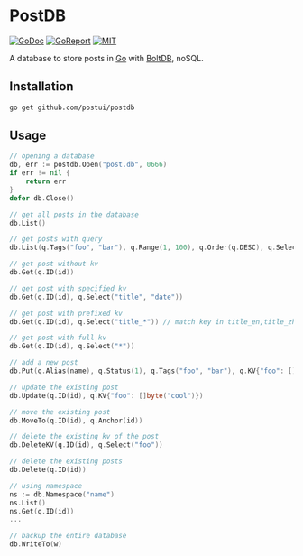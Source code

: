 # PostDB

[![GoDoc](https://godoc.org/github.com/postui/postdb?status.svg)](https://godoc.org/github.com/postui/postdb)
[![GoReport](https://goreportcard.com/badge/github.com/postui/postdb)](https://goreportcard.com/report/github.com/postui/postdb)
[![MIT](https://img.shields.io/badge/license-MIT-green)](./LICENSE)

A database to store posts in [Go](https://golang.org) with [BoltDB](https://github.com/etcd-io/bbolt), noSQL.

## Installation
```bash
go get github.com/postui/postdb
```

## Usage

```go
// opening a database
db, err := postdb.Open("post.db", 0666)
if err != nil {
    return err
}
defer db.Close()

// get all posts in the database
db.List()

// get posts with query
db.List(q.Tags("foo", "bar"), q.Range(1, 100), q.Order(q.DESC), q.Select("title", "date", "content"))

// get post without kv
db.Get(q.ID(id))

// get post with specified kv
db.Get(q.ID(id), q.Select("title", "date"))

// get post with prefixed kv
db.Get(q.ID(id), q.Select("title_*")) // match key in title_en,title_zh...

// get post with full kv
db.Get(q.ID(id), q.Select("*"))

// add a new post
db.Put(q.Alias(name), q.Status(1), q.Tags("foo", "bar"), q.KV{"foo": []byte("bar")})

// update the existing post
db.Update(q.ID(id), q.KV{"foo": []byte("cool")})

// move the existing post
db.MoveTo(q.ID(id), q.Anchor(id))

// delete the existing kv of the post
db.DeleteKV(q.ID(id), q.Select("foo"))

// delete the existing posts
db.Delete(q.ID(id))

// using namespace
ns := db.Namespace("name")
ns.List()
ns.Get(q.ID(id))
...

// backup the entire database
db.WriteTo(w)
```
